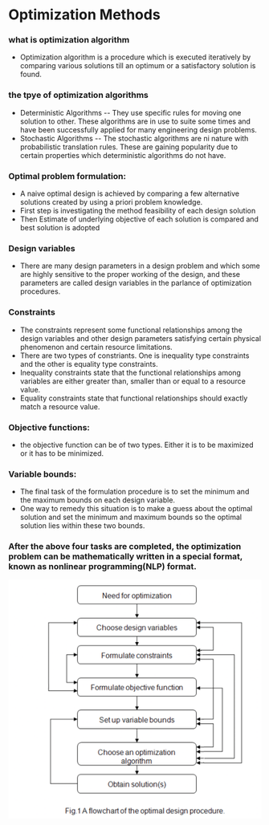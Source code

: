 # Optimization Methods
### what is optimization algorithm 
* Optimization algorithm is a procedure which is executed iteratively by comparing various solutions till an optimum or a satisfactory solution is found.
### the tpye of optimization algorithms
* Deterministic Algorithms -- They use specific rules for moving one solution to other. These algorithms are in use to suite some times and have been successfully applied for many engineering design problems.
* Stochastic Algorithms -- The stochastic algorithms are ni nature with probabilistic translation rules. These are gaining popularity due to certain properties which deterministic algorithms do not have.
### Optimal problem formulation:
* A naive optimal design is achieved by comparing a few alternative solutions created by using a priori problem knowledge.
* First step is investigating the method feasibility of each design solution
* Then Estimate of underlying objective of each solution is compared and best solution is adopted
### Design variables
* There are many design parameters in a design problem and which some are highly sensitive to the proper working of the design, and these parameters are called design variables in the parlance of optimization procedures.
### Constraints
* The constraints represent some functional relationships among the design variables and other design parameters satisfying certain physical phenomenon and certain resource limitations.
* There are two types of constriants. One is inequality type constraints and the other is equality type constraints.
* Inequality constraints state that the functional relationships among variables are either greater than, smaller than or equal to a resource value.
* Equality constraints state that functional relationships should exactly match a resource value.
### Objective functions:
* the objective function can be of two types. Either it is to be maximized or it has to be minimized.
### Variable bounds:
* The final task of the formulation procedure is to set the minimum and the maximum bounds on each design variable.
* One way to remedy this situation is to make a guess about the optimal solution and set the minimum and maximum bounds so the optimal solution lies within these two bounds.
### After the above four tasks are completed, the optimization problem can be mathematically written in a special format, known as nonlinear programming(NLP) format.
![Optimal Structure](/optimal_structure.png "Optimal Stucture")

